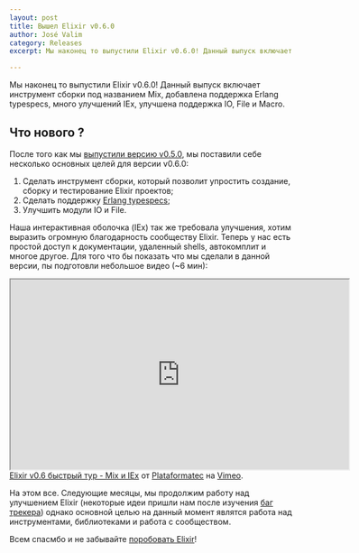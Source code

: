 ```yaml
---
layout: post
title: Вышел Elixir v0.6.0
author: José Valim
category: Releases
excerpt: Мы наконец то выпустили Elixir v0.6.0! Данный выпуск включает инструмент сборки под названием Mix, добавлена поддержка Erlang typespecs, много улучшений IEx, улучшена поддержка IO, File и Macro.

---
```


Мы наконец то выпустили Elixir v0.6.0! Данный выпуск включает инструмент сборки под названием Mix, добавлена поддержка Erlang typespecs, много улучшений IEx, улучшена поддержка IO, File и Macro.

## Что нового ?

После того как мы [выпустили версию v0.5.0](/blog/2012/05/25/elixir-v0-5-0-released/), мы поставили себе несколько основных целей для версии v0.6.0:

1. Сделать инструмент сборки, который позволит упростить создание, сборку и тестирование Elixir проектов;
2. Сделать поддержку [Erlang typespecs](http://www.erlang.org/doc/reference_manual/typespec.html);
3. Улучшить модули IO и File.

Наша интерактивная оболочка (IEx) так же требовала улучшения, хотим выразить огромную благодарность сообществу Elixir. Теперь у нас есть простой доступ к документации, удаленный shells, автокомплит и многое другое. Для того что бы показать что мы сделали в данной версии, пы подготовли небольшое видео (~6 мин):

<iframe src="https://player.vimeo.com/video/46709928" class="video" width="600" height="337" allowfullscreen></iframe>
<a href="https://vimeo.com/46709928">Elixir v0.6 быстрый тур - Mix и IEx</a> от <a href="https://vimeo.com/user3182384">Plataformatec</a> на <a href="https://vimeo.com">Vimeo</a>.

На этом все. Следующие месяцы, мы продолжим работу над улучшением Elixir (некоторые идеи пришли нам после изучения [баг трекера](https://github.com/elixir-lang/elixir/issues)) однако основной целью на данный момент являтся работа над инструментами, библиотеками и работа с сообществом.

Всем спасмбо и не забывайте [поробовать Elixir](/getting-started/introduction.html)!
